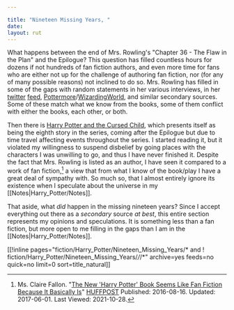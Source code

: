 ```yaml
---

title: "Nineteen Missing Years, "
date: 
layout: rut
---
```



What happens between the end of Mrs. Rowling's "Chapter 36 - The Flaw in the
Plan" and the Epilogue?  This question has filled countless hours for dozens if
not hundreds of fan fiction authors, and even more time for fans who are either
not up for the challenge of authoring fan fiction, nor (for any of many possible
reasons) not inclined to do so.  Mrs. Rowling has filled in some of the gaps
with random statements in her various interviews, in her [twitter][]
[feed][jkrtf], [Pottermore][]/[WizardingWorld][], and similar secondary sources.
Some of these match what we know from the books, some of them conflict with
either the books, each other, or both.  

Then there is [Harry Potter and the Cursed Child][HPCC], which presents itself
as being the eighth story in the series, coming after the Epilogue but due to
time travel affecting events throughout the series.  I started reading it, but
it violated my willingness to suspend disbelief by going places with the
characters I was unwilling to go, and thus I have never finished it.  Despite
the fact that Mrs. Rowling is listed as an author, I have seen it compared to a
work of fan fiction,[^211028-1] a view that from what I know of the book/play I
have a great deal of sympathy with.  So much so, that I almost entirely ignore
its existence when I speculate about the universe in my
[[Notes|Harry_Potter/Notes]].  

That aside, what *did* happen in the missing nineteen years?  Since I accept
everything out there as a *secondary* source *at best*, this entire section
represents my opinions and speculations.  It is something less than a fan
fiction, but more open to me filling in the gaps than I am in the
[[Notes|Harry_Potter/Notes]].  

[[!inline pages="fiction/Harry_Potter/Nineteen_Missing_Years/* and !
fiction/Harry_Potter/Nineteen_Missing_Years/*/*/*" archive=yes feeds=no quick=no
limit=0 sort=title_natural]]

[HPCC]: https://www.goodreads.com/book/show/29056083-harry-potter-and-the-cursed-child

[WizardingWorld]: https://wizardingworld.com 

[Pottermore]: https://pottermore.com

[twitter]: https://twitter.com

[jkrtf]: https://twitter.com/jk_rowling?lang=en

[HPCCFF]: https://www.huffpost.com/entry/new-harry-potter-book-cursed-child_n_57b21d7be4b07184041265a7

[^211028-1]: Ms. Claire Fallon.
    "[The New 'Harry Potter' Book Seems Like Fan Fiction Because It Basically
    Is][HPCCFF]" [HUFFPOST](https://www.huffpost.com)
    Published: 2016-08-16. Updated: 2017-06-01. Last Viewed: 2021-10-28.



